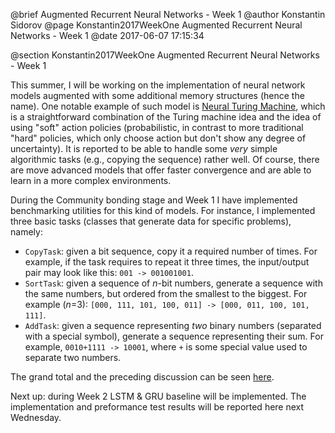 @brief Augmented Recurrent Neural Networks - Week 1
@author Konstantin Sidorov
@page Konstantin2017WeekOne Augmented Recurrent Neural Networks - Week 1
@date 2017-06-07 17:15:34

@section Konstantin2017WeekOne Augmented Recurrent Neural Networks - Week 1

This summer, I will be working on the implementation of neural network models augmented with some additional memory structures (hence the name). One notable example of such model is [Neural Turing Machine](http://arxiv.org/abs/1410.5401), which is a straightforward combination of the Turing machine idea and the idea of using "soft" action policies (probabilistic, in contrast to more traditional "hard" policies, which only choose action but don't show any degree of uncertainty). It is reported to be able to handle some *very* simple algorithmic tasks (e.g., copying the sequence) rather well. Of course, there are move advanced models that offer faster convergence and are able to learn in a more complex environments.

During the Community bonding stage and Week 1 I have implemented benchmarking utilities for this kind of models. For instance, I implemented three basic tasks (classes that generate data for specific problems), namely:

- `CopyTask`: given a bit sequence, copy it a required number of times. For example, if the task requires to repeat it three times, the input/output pair may look like this: `001 -> 001001001`.
- `SortTask`: given a sequence of *n*-bit numbers, generate a sequence with the same numbers, but ordered from the smallest to the biggest. For example (*n*=3): `[000, 111, 101, 100, 011] -> [000, 011, 100, 101, 111]`.
- `AddTask`: given a sequence representing *two* binary numbers (separated with a special symbol), generate a sequence representing their sum. For example, `0010+1111 -> 10001`, where `+` is some special value used to separate two numbers.

The grand total and the preceding discussion can be seen [here](https://github.com/mlpack/mlpack/pull/1005).

Next up: during Week 2 LSTM & GRU baseline will be implemented. The implementation and preformance test results will be reported here next Wednesday.